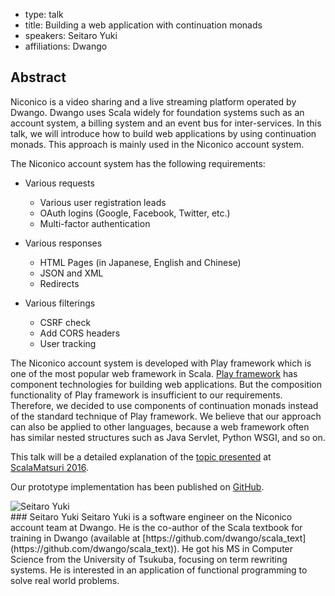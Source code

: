 - type: talk
- title: Building a web application with continuation monads
- speakers: Seitaro Yuki
- affiliations: Dwango

## Abstract 

Niconico is a video sharing and a live streaming platform operated by Dwango.
Dwango uses Scala widely for foundation systems such as an account system, a billing system and an event bus for inter-services.
In this talk, we will introduce how to build web applications by using continuation monads.
This approach is mainly used in the Niconico account system.

The Niconico account system has the following requirements:

- Various requests
  - Various user registration leads
  - OAuth logins (Google, Facebook, Twitter, etc.)
  - Multi-factor authentication

- Various responses
  - HTML Pages (in Japanese, English and Chinese)
  - JSON and XML
  - Redirects

- Various filterings
  - CSRF check
  - Add CORS headers
  - User tracking

The Niconico account system is developed with Play framework which is one of the most popular web framework in Scala.
[Play framework](https://www.playframework.com/documentation/2.5.x/ScalaActionsComposition) has component technologies for building web applications.
But the composition functionality of Play framework is insufficient to our requirements.
Therefore, we decided to use components of continuation monads instead of the standard technique of Play framework.
We believe that our approach can also be applied to other languages,
because a web framework often has similar nested structures such as Java Servlet, Python WSGI, and so on.

This talk will be a detailed explanation of the [topic presented](http://www.slideshare.net/hexx/scalamatsuri-2016-scala) at [ScalaMatsuri 2016](http://2016.scalamatsuri.org/index_en.html).

Our prototype implementation has been published on [GitHub](https://github.com/hexx/action-cont).

<div class="author media" media:type="text/omd">

<div class="image">
<div class="avatar">
<img src="img/seitaro-yuki.jpg" alt="Seitaro Yuki"></img>
</div>
</div>

<div class="content" media:type="text/omd">
### Seitaro Yuki
Seitaro Yuki is a software engineer on the Niconico account team at Dwango.
He is the co-author of the Scala textbook for training in Dwango (available at [https://github.com/dwango/scala_text](https://github.com/dwango/scala_text)).
He got his MS in Computer Science from the University of Tsukuba, focusing on term rewriting systems.
He is interested in an application of functional programming to solve real world problems.
</div>
</div>
